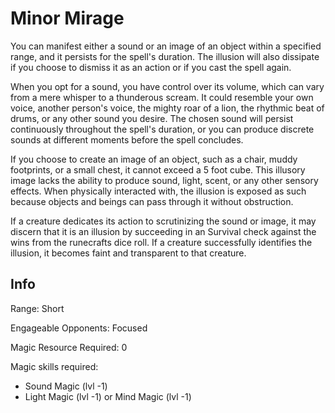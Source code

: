 # Minor Mirage

You can manifest either a sound or an image of an object within a specified range, and it persists for the spell's duration. The illusion will also dissipate if you choose to dismiss it as an action or if you cast the spell again.

When you opt for a sound, you have control over its volume, which can vary from a mere whisper to a thunderous scream. It could resemble your own voice, another person's voice, the mighty roar of a lion, the rhythmic beat of drums, or any other sound you desire. The chosen sound will persist continuously throughout the spell's duration, or you can produce discrete sounds at different moments before the spell concludes.

If you choose to create an image of an object, such as a chair, muddy footprints, or a small chest, it cannot exceed a 5 foot cube. This illusory image lacks the ability to produce sound, light, scent, or any other sensory effects. When physically interacted with, the illusion is exposed as such because objects and beings can pass through it without obstruction.

If a creature dedicates its action to scrutinizing the sound or image, it may discern that it is an illusion by succeeding in an Survival check against the wins from the runecrafts dice roll. If a creature successfully identifies the illusion, it becomes faint and transparent to that creature.

## Info

Range: Short

Engageable Opponents: Focused

Magic Resource Required: 0

Magic skills required:

- Sound Magic (lvl -1)
- Light Magic (lvl -1) or Mind Magic (lvl -1)
